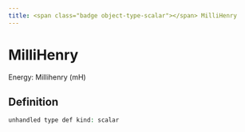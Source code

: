 ```yaml
---
title: <span class="badge object-type-scalar"></span> MilliHenry
---
```

# <span class="badge object-type-scalar"></span> MilliHenry

Energy: Millihenry (mH)

## Definition

```php
unhandled type def kind: scalar
```
